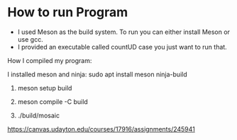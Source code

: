 # How to run Program

- I used Meson as the build system. To run you can either install Meson or use gcc.
- I provided an executable called countUD case you just want to run that.

How I compiled my program:

I installed meson and ninja:
sudo apt install meson ninja-build

1. meson setup build

2. meson compile -C build

3. ./build/mosaic

https://canvas.udayton.edu/courses/17916/assignments/245941
